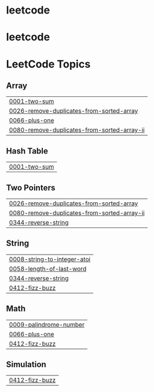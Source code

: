 # leetcode
# leetcode

<!---LeetCode Topics Start-->
# LeetCode Topics
## Array
|  |
| ------- |
| [0001-two-sum](https://github.com/mohmdsaalim/leetcode/tree/master/0001-two-sum) |
| [0026-remove-duplicates-from-sorted-array](https://github.com/mohmdsaalim/leetcode/tree/master/0026-remove-duplicates-from-sorted-array) |
| [0066-plus-one](https://github.com/mohmdsaalim/leetcode/tree/master/0066-plus-one) |
| [0080-remove-duplicates-from-sorted-array-ii](https://github.com/mohmdsaalim/leetcode/tree/master/0080-remove-duplicates-from-sorted-array-ii) |
## Hash Table
|  |
| ------- |
| [0001-two-sum](https://github.com/mohmdsaalim/leetcode/tree/master/0001-two-sum) |
## Two Pointers
|  |
| ------- |
| [0026-remove-duplicates-from-sorted-array](https://github.com/mohmdsaalim/leetcode/tree/master/0026-remove-duplicates-from-sorted-array) |
| [0080-remove-duplicates-from-sorted-array-ii](https://github.com/mohmdsaalim/leetcode/tree/master/0080-remove-duplicates-from-sorted-array-ii) |
| [0344-reverse-string](https://github.com/mohmdsaalim/leetcode/tree/master/0344-reverse-string) |
## String
|  |
| ------- |
| [0008-string-to-integer-atoi](https://github.com/mohmdsaalim/leetcode/tree/master/0008-string-to-integer-atoi) |
| [0058-length-of-last-word](https://github.com/mohmdsaalim/leetcode/tree/master/0058-length-of-last-word) |
| [0344-reverse-string](https://github.com/mohmdsaalim/leetcode/tree/master/0344-reverse-string) |
| [0412-fizz-buzz](https://github.com/mohmdsaalim/leetcode/tree/master/0412-fizz-buzz) |
## Math
|  |
| ------- |
| [0009-palindrome-number](https://github.com/mohmdsaalim/leetcode/tree/master/0009-palindrome-number) |
| [0066-plus-one](https://github.com/mohmdsaalim/leetcode/tree/master/0066-plus-one) |
| [0412-fizz-buzz](https://github.com/mohmdsaalim/leetcode/tree/master/0412-fizz-buzz) |
## Simulation
|  |
| ------- |
| [0412-fizz-buzz](https://github.com/mohmdsaalim/leetcode/tree/master/0412-fizz-buzz) |
<!---LeetCode Topics End-->
